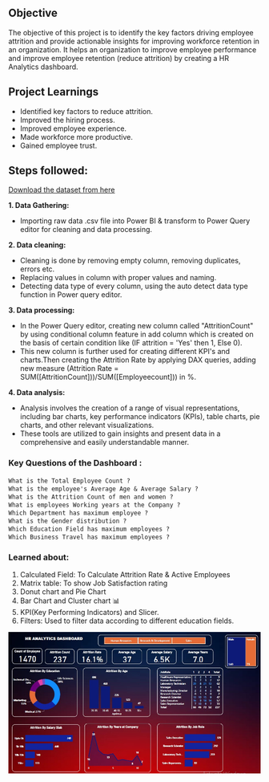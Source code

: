 ## Objective
The objective of this project is to identify the key factors driving employee attrition and provide actionable insights for improving workforce retention in an organization. It helps an organization to improve employee performance and improve employee retention (reduce attrition) by creating a HR Analytics dashboard.

## Project Learnings
- Identified key factors to reduce attrition.
- Improved the hiring process.
- Improved employee experience.
- Made workforce more productive.
- Gained employee trust.

## Steps followed:

[Download the dataset from here](https://github.com/MansiAgrawal26/HR_Analytics_Dashboard_PowerBI/blob/master/HR_Analytics%20Dataset.csv)

**1. Data Gathering:** 
  - Importing raw data .csv file into Power BI & transform to Power Query editor for cleaning and data processing.
          
**2. Data cleaning:**
  - Cleaning is done by removing empty column, removing duplicates, errors etc.
  - Replacing values in column with proper values and naming.
  - Detecting data type of every column, using the auto detect data type function in Power query editor.
          
**3. Data processing:**
  - In the Power Query editor, creating new column called "AttritionCount" by using conditional column feature in add column which is created on the basis of certain condition like (IF attrition = 'Yes' then 1, Else 0).
  - This new column is further used for creating different KPI's and charts.Then creating the Attrition Rate by applying DAX queries, adding new measure (Attrition Rate = SUM([AttritionCount]))/SUM([Employeecount])) in %.
          
**4. Data analysis:**
  - Analysis involves the creation of a range of visual representations, including bar charts, key performance indicators (KPIs), table charts, pie charts, and other relevant visualizations.
  - These tools are utilized to gain insights and present data in a comprehensive and easily understandable manner.

### Key Questions of the Dashboard :

    What is the Total Employee Count ?
    What is the employee's Average Age & Average Salary ?
    What is the Attrition Count of men and women ?
    What is employees Working years at the Company ?
    Which Department has maximum employee ?
    What is the Gender distribution ?
    Which Education Field has maximum employees ?
    Which Business Travel has maximum employees ?

### Learned about:
1. Calculated Field: To Calculate Attrition Rate & Active Employees
2. Matrix table: To show Job Satisfaction rating
3. Donut chart and Pie Chart
4. Bar Chart and Cluster chart 📊
5. KPI(Key Performing Indicators) and Slicer.
6. Filters: Used to filter data according to different education fields.


![HR Analytics dashboard](https://github.com/MansiAgrawal26/HR_Analytics_Dashboard_PowerBI/blob/master/HR%20Analytics%20Dashboard.jpg)


